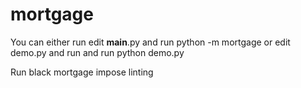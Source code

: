 # mortgage
 
You can either run edit __main__.py and run python -m mortgage or  edit demo.py and run and run python demo.py

Run black mortgage impose linting